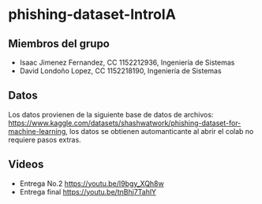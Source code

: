 # phishing-dataset-IntroIA

## Miembros del grupo
- Isaac Jimenez Fernandez, CC 1152212936, Ingeniería de Sistemas
- David Londoño Lopez, CC 1152218190, Ingeniería de Sistemas

## Datos
Los datos provienen de la siguiente base de datos de archivos: https://www.kaggle.com/datasets/shashwatwork/phishing-dataset-for-machine-learning, los datos se obtienen automanticante al abrir el colab no requiere pasos extras.

## Videos
- Entrega No.2 https://youtu.be/I9bgy_XQh8w
- Entrega final https://youtu.be/tnBhj7TahlY
